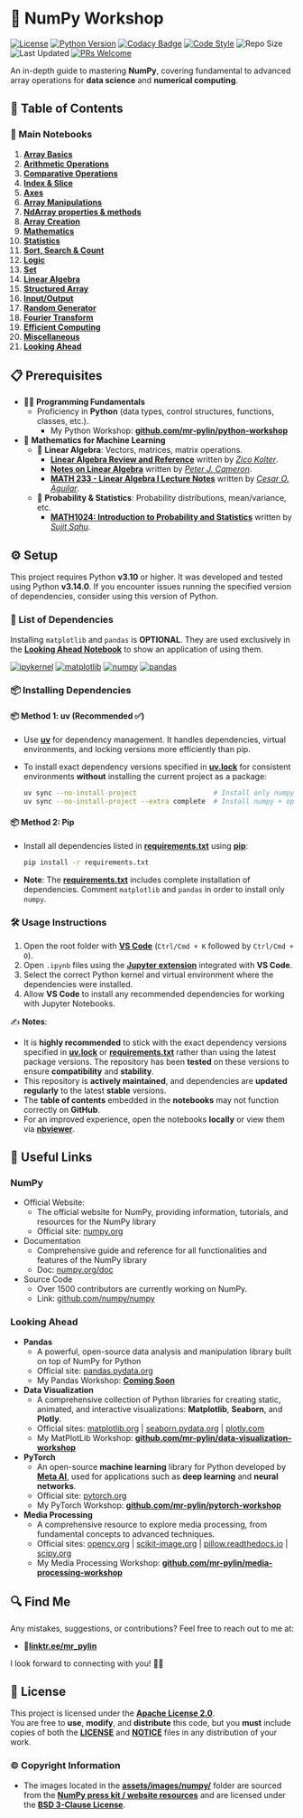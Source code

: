 # 🔢 NumPy Workshop

[![License](https://img.shields.io/github/license/mr-pylin/numpy-workshop?color=blue)](https://github.com/mr-pylin/numpy-workshop/blob/main/LICENSE)
[![Python Version](https://img.shields.io/badge/Python-3.14.0-yellow?logo=python&logoColor=white)](https://www.python.org/downloads/release/python-3137/)
[![Codacy Badge](https://app.codacy.com/project/badge/Grade/1faf9d4577d3406a9ac65a4cb8d3d4f1)](https://app.codacy.com/gh/mr-pylin/numpy-workshop/dashboard?utm_source=gh&utm_medium=referral&utm_content=&utm_campaign=Badge_grade)
[![Code Style](https://img.shields.io/badge/code%20style-black-black.svg)](https://github.com/psf/black)
![Repo Size](https://img.shields.io/github/repo-size/mr-pylin/numpy-workshop?color=lightblue)
![Last Updated](https://img.shields.io/github/last-commit/mr-pylin/numpy-workshop?color=orange)
[![PRs Welcome](https://img.shields.io/badge/PRs-welcome-brightgreen?color=brightgreen)](https://github.com/mr-pylin/numpy-workshop/pulls)

An in-depth guide to mastering **NumPy**, covering fundamental to advanced array operations for **data science** and **numerical computing**.

## 📖 Table of Contents

### 📖 Main Notebooks

1. [**Array Basics**](./code/01-array-basics.ipynb)
1. [**Arithmetic Operations**](./code/02-arithmetic-operations.ipynb)
1. [**Comparative Operations**](./code/03-comparative-operations.ipynb)
1. [**Index & Slice**](./code/04-index-&-slice.ipynb)
1. [**Axes**](./code/05-axes.ipynb)
1. [**Array Manipulations**](./code/06-array-manipulations.ipynb)
1. [**NdArray properties & methods**](./code/07-ndarray-members.ipynb)
1. [**Array Creation**](./code/08-array-creation.ipynb)
1. [**Mathematics**](./code/09-mathematics.ipynb)
1. [**Statistics**](./code/10-statistics.ipynb)
1. [**Sort, Search & Count**](./code/11-sort-search-count.ipynb)
1. [**Logic**](./code/12-logic.ipynb)
1. [**Set**](./code/13-set.ipynb)
1. [**Linear Algebra**](./code/14-linear-algebra.ipynb)
1. [**Structured Array**](./code/15-structured-array.ipynb)
1. [**Input/Output**](./code/16-input-output.ipynb)
1. [**Random Generator**](./code/17-random-generator.ipynb)
1. [**Fourier Transform**](./code/18-fourier-transform.ipynb)
1. [**Efficient Computing**](./code/19-efficient-computing.ipynb)
1. [**Miscellaneous**](./code/20-miscellaneous.ipynb)
1. [**Looking Ahead**](./code/21-looking-ahead.ipynb)

## 📋 Prerequisites

- 👨‍💻 **Programming Fundamentals**
  - Proficiency in **Python** (data types, control structures, functions, classes, etc.).
    - My Python Workshop: [**github.com/mr-pylin/python-workshop**](https://github.com/mr-pylin/python-workshop)
- 🔣 **Mathematics for Machine Learning**
  - 🔲 **Linear Algebra**: Vectors, matrices, matrix operations.
    - [**Linear Algebra Review and Reference**](https://www.cs.cmu.edu/%7Ezkolter/course/linalg/linalg_notes.pdf) written by [*Zico Kolter*](https://zicokolter.com).
    - [**Notes on Linear Algebra**](https://webspace.maths.qmul.ac.uk/p.j.cameron/notes/linalg.pdf) written by [*Peter J. Cameron*](https://cameroncounts.github.io/web).
    - [**MATH 233 - Linear Algebra I Lecture Notes**](https://www.geneseo.edu/~aguilar/public/assets/courses/233/main_notes.pdf) written by [*Cesar O. Aguilar*](https://www.geneseo.edu/~aguilar/).
  - 🎲 **Probability & Statistics**: Probability distributions, mean/variance, etc.
    - [**MATH1024: Introduction to Probability and Statistics**](https://www.sujitsahu.com/teach/2020_math1024.pdf) written by [*Sujit Sahu*](https://www.southampton.ac.uk/people/5wynjr/professor-sujit-sahu).

## ⚙️ Setup

This project requires Python **v3.10** or higher. It was developed and tested using Python **v3.14.0**. If you encounter issues running the specified version of dependencies, consider using this version of Python.

### 📝 List of Dependencies

Installing `matplotlib` and `pandas` is **OPTIONAL**. They are used exclusively in the [**Looking Ahead Notebook**](./code/21-looking-ahead.ipynb) to show an application of using them.

[![ipykernel](https://img.shields.io/badge/ipykernel-7.0.1-ff69b4)](https://pypi.org/project/ipykernel/7.0.1/)
[![matplotlib](https://img.shields.io/badge/matplotlib-3.10.7-green)](https://pypi.org/project/matplotlib/3.10.7/)
[![numpy](https://img.shields.io/badge/numpy-2.3.4-orange)](https://pypi.org/project/numpy/2.3.4/)
[![pandas](https://img.shields.io/badge/pandas-2.3.3-yellow)](https://pypi.org/project/pandas/2.3.3/)

### 📦 Installing Dependencies

#### 📦 Method 1: uv (**Recommended** ✅)

- Use [**uv**](https://docs.astral.sh/uv/) for dependency management. It handles dependencies, virtual environments, and locking versions more efficiently than pip.  
- To install exact dependency versions specified in [**uv.lock**](./uv.lock) for consistent environments **without** installing the current project as a package:

  ```bash
  uv sync --no-install-project                   # Install only numpy
  uv sync --no-install-project --extra complete  # Install numpy + optional dependencies
  ```

#### 📦 Method 2: Pip

- Install all dependencies listed in [**requirements.txt**](./requirements.txt) using [**pip**](https://pip.pypa.io/en/stable/installation/):

  ```bash
  pip install -r requirements.txt
  ```

- **Note**: The [**requirements.txt**](./requirements.txt) includes complete installation of dependencies. Comment `matplotlib` and `pandas` in order to install only `numpy`.

### 🛠️ Usage Instructions

1. Open the root folder with [**VS Code**](https://code.visualstudio.com/) (`Ctrl/Cmd + K` followed by `Ctrl/Cmd + O`).
1. Open `.ipynb` files using the [**Jupyter extension**](https://marketplace.visualstudio.com/items?itemName=ms-toolsai.jupyter) integrated with **VS Code**.
1. Select the correct Python kernel and virtual environment where the dependencies were installed.
1. Allow **VS Code** to install any recommended dependencies for working with Jupyter Notebooks.

✍️ **Notes**:  

- It is **highly recommended** to stick with the exact dependency versions specified in [**uv.lock**](./uv.lock) or [**requirements.txt**](./requirements.txt) rather than using the latest package versions. The repository has been **tested** on these versions to ensure **compatibility** and **stability**.
- This repository is **actively maintained**, and dependencies are **updated regularly** to the latest **stable** versions.
- The **table of contents** embedded in the **notebooks** may not function correctly on **GitHub**.
- For an improved experience, open the notebooks **locally** or view them via [**nbviewer**](https://nbviewer.org/github/mr-pylin/numpy-workshop).

## 🔗 Useful Links

### **NumPy**

- Official Website:
  - The official website for NumPy, providing information, tutorials, and resources for the NumPy library
  - Official site: [numpy.org](https://numpy.org/)
- Documentation
  - Comprehensive guide and reference for all functionalities and features of the NumPy library
  - Doc: [numpy.org/doc](https://numpy.org/doc/)
- Source Code
  - Over 1500 contributors are currently working on NumPy.
  - Link: [github.com/numpy/numpy](https://github.com/numpy/numpy)

### **Looking Ahead**

- **Pandas**
  - A powerful, open-source data analysis and manipulation library built on top of NumPy for Python
  - Official site: [pandas.pydata.org](https://pandas.pydata.org/)
  - My Pandas Workshop: [**Coming Soon**](https://github.com/mr-pylin/#)
- **Data Visualization**
  - A comprehensive collection of Python libraries for creating static, animated, and interactive visualizations: **Matplotlib**, **Seaborn**, and **Plotly**.
  - Official sites: [matplotlib.org](https://matplotlib.org/) | [seaborn.pydata.org](https://seaborn.pydata.org/) | [plotly.com](https://plotly.com/)
  - My MatPlotLib Workshop: [**github.com/mr-pylin/data-visualization-workshop**](https://github.com/mr-pylin/data-visualization-workshop)
- **PyTorch**
  - An open-source **machine learning** library for Python developed by [**Meta AI**](https://ai.meta.com/), used for applications such as **deep learning** and **neural networks**.
  - Official site: [pytorch.org](https://pytorch.org/)
  - My PyTorch Workshop: [**github.com/mr-pylin/pytorch-workshop**](https://github.com/mr-pylin/pytorch-workshop)
- **Media Processing**
  - A comprehensive resource to explore media processing, from fundamental concepts to advanced techniques.
  - Official sites: [opencv.org](https://opencv.org/) | [scikit-image.org](https://scikit-image.org/) | [pillow.readthedocs.io](https://pillow.readthedocs.io/en/stable/index.html) | [scipy.org](https://scipy.org/)
  - My Media Processing Workshop: [**github.com/mr-pylin/media-processing-workshop**](https://github.com/mr-pylin/media-processing-workshop)

## 🔍 Find Me

Any mistakes, suggestions, or contributions? Feel free to reach out to me at:

- 📍[**linktr.ee/mr_pylin**](https://linktr.ee/mr_pylin)

I look forward to connecting with you! 🏃‍♂️

## 📄 License

This project is licensed under the **[Apache License 2.0](./LICENSE)**.  
You are free to **use**, **modify**, and **distribute** this code, but you **must** include copies of both the [**LICENSE**](./LICENSE) and [**NOTICE**](./NOTICE) files in any distribution of your work.

### ©️ Copyright Information

- The images located in the [**assets/images/numpy/**](./assets/images/numpy/) folder are sourced from the [**NumPy press kit / website resources**](https://numpy.org/press-kit/) and are licensed under the [**BSD 3-Clause License**](https://numpy.org/devdocs/license.html).
